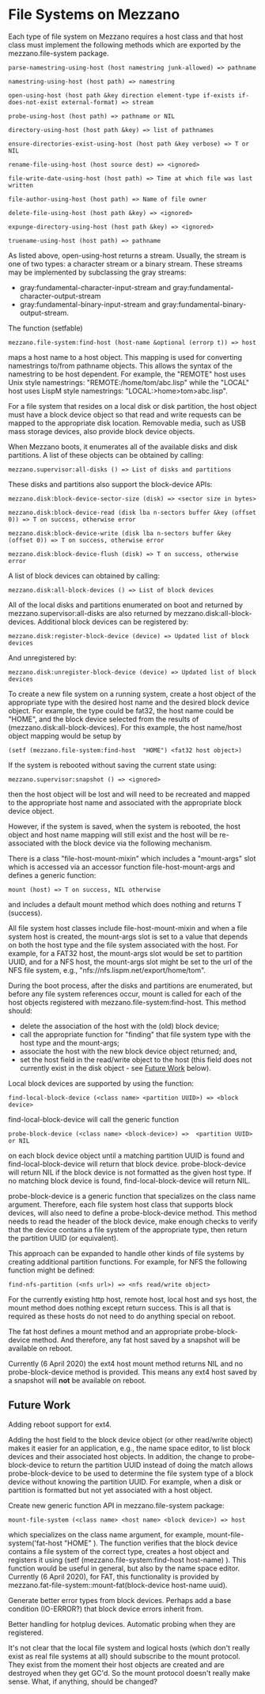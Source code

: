 <!--- -*- eval: (auto-fill-mode 1); eval: (flyspell-mode 1); -*- --->

# File Systems on Mezzano

Each type of file system on Mezzano requires a host class and that
host class must implement the following methods which are exported by
the mezzano.file-system package.

    parse-namestring-using-host (host namestring junk-allowed) => pathname

    namestring-using-host (host path) => namestring

    open-using-host (host path &key direction element-type if-exists if-does-not-exist external-format) => stream

    probe-using-host (host path) => pathname or NIL

    directory-using-host (host path &key) => list of pathnames

    ensure-directories-exist-using-host (host path &key verbose) => T or NIL

    rename-file-using-host (host source dest) => <ignored>

    file-write-date-using-host (host path) => Time at which file was last written

    file-author-using-host (host path) => Name of file owner

    delete-file-using-host (host path &key) => <ignored>

    expunge-directory-using-host (host path &key) => <ignored>

    truename-using-host (host path) => pathname

As listed above, open-using-host returns a stream. Usually, the
stream is one of two types: a character stream or a binary
stream. These streams may be implemented by subclassing the gray streams:

  * gray:fundamental-character-input-stream and gray:fundamental-character-output-stream
  * gray:fundamental-binary-input-stream and gray:fundamental-binary-output-stream.

The function (setfable)

    mezzano.file-system:find-host (host-name &optional (errorp t)) => host

maps a host name to a host object. This mapping is used for converting
namestrings to/from pathname objects.  This allows the syntax of the
namestring to be host dependent. For example, the "REMOTE" host uses
Unix style namestrings: "REMOTE:/home/tom/abc.lisp" while the "LOCAL"
host uses LispM style namestrings: "LOCAL:>home>tom>abc.lisp".

For a file system that resides on a local disk or disk partition, the
host object must have a block device object so that read and write
requests can be mapped to the appropriate disk location. Removable
media, such as USB mass storage devices, also provide block device
objects.

When Mezzano boots, it enumerates all of the available disks and disk
partitions. A list of these objects can be obtained by calling:

    mezzano.supervisor:all-disks () => List of disks and partitions

These disks and partitions also support the block-device APIs:

    mezzano.disk:block-device-sector-size (disk) => <sector size in bytes>

    mezzano.disk:block-device-read (disk lba n-sectors buffer &key (offset 0)) => T on success, otherwise error

    mezzano.disk:block-device-write (disk lba n-sectors buffer &key (offset 0)) => T on success, otherwise error

    mezzano.disk:block-device-flush (disk) => T on success, otherwise error

A list of block devices can obtained by calling:

    mezzano.disk:all-block-devices () => List of block devices

All of the local disks and partitions enumerated on boot and returned
by mezzano.supervisor:all-disks are also returned by
mezzano.disk:all-block-devices. Additional block devices can be
registered by:

    mezzano.disk:register-block-device (device) => Updated list of block devices

And unregistered by:

    mezzano.disk:unregister-block-device (device) => Updated list of block devices

To create a new file system on a running system, create a host object
of the appropriate type with the desired host name and the desired
block device object. For example, the type could be fat32, the host
name could be "HOME", and the block device  selected from the results of
(mezzano.disk:all-block-devices). For this example, the host name/host
object mapping would be setup by

    (setf (mezzano.file-system:find-host  "HOME") <fat32 host object>)

If the system is rebooted without saving the current state using:

    mezzano.supervisor:snapshot () => <ignored>

then the host object will be lost and will need to be recreated and
mapped to the appropriate host name and associated with the
appropriate block device object.

However, if the system is saved, when the system is rebooted, the host
object and host name mapping will still exist and the host will be
re-associated with the block device via the following mechanism.

There is a class "file-host-mount-mixin" which includes a "mount-args"
slot which is accessed via an accessor function file-host-mount-args
and defines a generic function:

    mount (host) => T on success, NIL otherwise

and includes a default mount method which does nothing and returns T
(success).

All file system host classes include file-host-mount-mixin and when a
file system host is created, the mount-args slot is set to a value
that depends on both the host type and the file system associated with
the host. For example, for a FAT32 host, the mount-args slot would be
set to partition UUID, and for a NFS host, the mount-args slot might
be set to the url of the NFS file system, e.g.,
"nfs://nfs.lispm.net/export/home/tom".

During the boot process, after the disks and partitions are
enumerated, but before any file system references occur, mount is
called for each of the host objects registered with
mezzano.file-system:find-host. This method should:

  * delete the association of the host with the (old) block device;
  * call the appropriate function for "finding" that file system type
with the host type and the mount-args;
  * associate the host with the new block device object returned; and,
  * set the host field in the read/write object to the host (this
field does not currently exist in the disk object - see
[Future Work](#future-work) below).

Local block devices are supported by using the function:

    find-local-block-device (<class name> <partition UUID>) => <block device>

find-local-block-device will call the generic function

    probe-block-device (<class name> <block-device>) =>  <partition UUID> or NIL

on each block device object until a matching partition UUID is found
and find-local-block-device will return that block
device. probe-block-device will return NIL if the block device is not
formatted as the given host type. If no matching block device is
found, find-local-block-device will return NIL.

probe-block-device is a generic function that specializes on the class
name argument. Therefore, each file system host class that supports
block devices, will also need to define a probe-block-device
method. This method needs to read the header of the block device, make
enough checks to verify that the device contains a file system of the
appropriate type, then return the partition UUID (or equivalent).

This approach can be expanded to handle other kinds of file systems by
creating additional partition functions. For example, for NFS the
following function might be defined:

    find-nfs-partition (<nfs url>) => <nfs read/write object>

For the currently existing http host, remote host, local host and sys
host, the mount method does nothing except return success. This is all
that is required as these hosts do not need to do anything special on
reboot.

The fat host defines a mount method and an appropriate
probe-block-device method. And therefore, any fat host saved by a
snapshot will be available on reboot.

Currently (6 April 2020) the ext4 host mount method returns NIL and no
probe-block-device method is provided. This means any ext4 host saved
by a snapshot will **not** be available on reboot.

## Future Work

Adding reboot support for ext4.

Adding the host field to the block device object (or other read/write
object) makes it easier for an application, e.g., the name space
editor, to list block devices and their associated host objects. In
addition, the change to probe-block-device to return the partition
UUID instead of doing the match allows probe-block-device to be used
to determine the file system type of a block device without knowing
the partition UUID. For example, when a disk or partition is formatted
but not yet associated with a host object.

Create new generic function API in mezzano.file-system package:

    mount-file-system (<class name> <host name> <block device>) => host

which specializes on the class name argument, for example,
mount-file-system('fat-host "HOME" <block device>). The function
verifies that the block device contains a file system of the correct
type, creates a host object and registers it using (setf
(mezzano.file-system:find-host host-name) <host object>). This
function would be useful in general, but also by the name space
editor. Currently (6 April 2020), for FAT, this functionality is
provided by mezzano.fat-file-system::mount-fat(block-device host-name
uuid).

Generate better error types from block devices. Perhaps add a base
condition (IO-ERROR?) that block device errors inherit from.

Better handling for hotplug devices. Automatic probing when they are
registered.

It's not clear that the local file system and logical hosts (which
don't really exist as real file systems at all) should subscribe to
the mount protocol. They exist from the moment their host objects are
created and are destroyed when they get GC'd. So the mount protocol
doesn't really make sense. What, if anything, should be changed?
